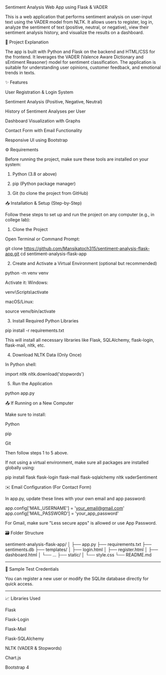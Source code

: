Sentiment Analysis Web App using Flask & VADER

This is a web application that performs sentiment analysis on user-input text using the VADER model from NLTK. It allows users to register, log in, analyze the sentiment of text (positive, neutral, or negative), view their sentiment analysis history, and visualize the results on a dashboard.

📌 Project Explanation

The app is built with Python and Flask on the backend and HTML/CSS for the frontend. It leverages the VADER (Valence Aware Dictionary and sEntiment Reasoner) model for sentiment classification. The application is suitable for understanding user opinions, customer feedback, and emotional trends in texts.


✨ Features

User Registration & Login System

Sentiment Analysis (Positive, Negative, Neutral)

History of Sentiment Analyses per User

Dashboard Visualization with Graphs

Contact Form with Email Functionality

Responsive UI using Bootstrap


⚙️ Requirements

Before running the project, make sure these tools are installed on your system:

1. Python (3.8 or above)

2. pip (Python package manager)

3. Git (to clone the project from GitHub)



📥 Installation & Setup (Step-by-Step)

Follow these steps to set up and run the project on any computer (e.g., in college lab):

1. Clone the Project

Open Terminal or Command Prompt:

git clone https://github.com/Mansikatoch315/sentiment-analysis-flask-app.git
cd sentiment-analysis-flask-app

2. Create and Activate a Virtual Environment (optional but recommended)

python -m venv venv

Activate it:   Windows:

venv\Scripts\activate

macOS/Linux:

source venv/bin/activate


3. Install Required Python Libraries

pip install -r requirements.txt

This will install all necessary libraries like Flask, SQLAlchemy, flask-login, flask-mail, nltk, etc.

4. Download NLTK Data (Only Once)

In Python shell:

import nltk
nltk.download('stopwords')

5. Run the Application

python app.py



📤 If Running on a New Computer

Make sure to install:

Python

pip

Git


Then follow steps 1 to 5 above.

If not using a virtual environment, make sure all packages are installed globally using:

pip install flask flask-login flask-mail flask-sqlalchemy nltk vaderSentiment


✉️ Email Configuration (For Contact Form)

In app.py, update these lines with your own email and app password:

app.config['MAIL_USERNAME'] = 'your_email@gmail.com'
app.config['MAIL_PASSWORD'] = 'your_app_password'

For Gmail, make sure "Less secure apps" is allowed or use App Password.


🗃️ Folder Structure

sentiment-analysis-flask-app/
│
├── app.py
├── requirements.txt
├── sentiments.db
├── templates/
│   ├── login.html
│   ├── register.html
│   ├── dashboard.html
│   └── ...
├── static/
│   └── style.css
└── README.md


---

🧪 Sample Test Credentials

You can register a new user or modify the SQLite database directly for quick access.


---

📈 Libraries Used

Flask

Flask-Login

Flask-Mail

Flask-SQLAlchemy

NLTK (VADER & Stopwords)

Chart.js

Bootstrap 4




